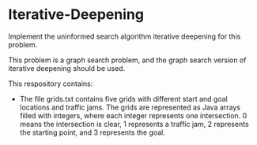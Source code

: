 # Iterative-Deepening

Implement the uninformed search algorithm iterative deepening for this problem. 

This problem is a graph search problem, and the graph search version of iterative deepening should be used.

This respository contains:
- The file grids.txt contains five grids with different start and goal locations and traffic jams. The grids are represented as Java arrays filled with integers, where each integer represents one intersection. 0 means the intersection is clear, 1 represents a traffic jam, 2 represents the starting point, and 3 represents the goal.
